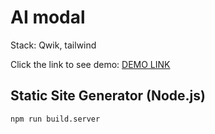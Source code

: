 <h1>AI modal</h1>
Stack: Qwik, tailwind

Click the link to see demo: <a href="https://romanfedusevych.github.io/FrameworkQwik/">DEMO LINK</a>

## Static Site Generator (Node.js)

```shell
npm run build.server
```
